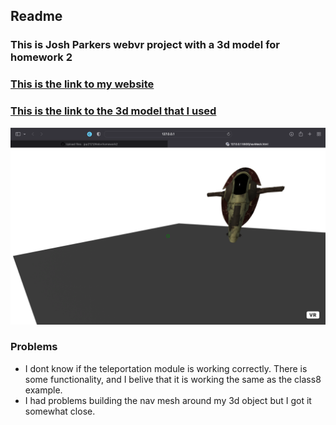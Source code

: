## Readme
### This is Josh Parkers webvr project with a 3d model for homework 2
### [This is the link to my website](https://jpp2121.github.io/Webvrhomework2/)
### [This is the link to the 3d model that I used](https://sketchfab.com/3d-models/star-wars-slave-1-2915896360224908b7369dd97ee3faa2)
![](preview.png)
### Problems
- I dont know if the teleportation module is working correctly. There is some functionality, and I belive that it is working the same as the class8 example.
- I had problems building the nav mesh around my 3d object but I got it somewhat close.
